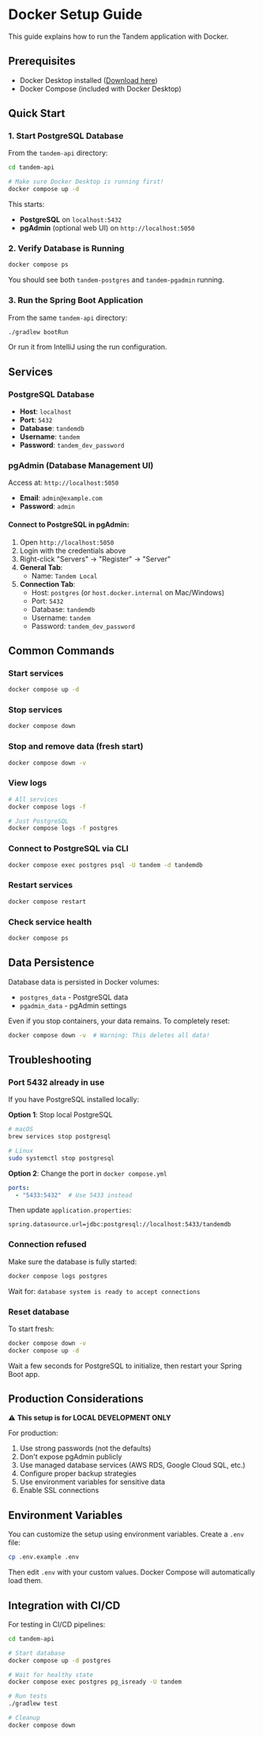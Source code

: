 # Docker Setup Guide

This guide explains how to run the Tandem application with Docker.

## Prerequisites

- Docker Desktop installed ([Download here](https://www.docker.com/products/docker-desktop))
- Docker Compose (included with Docker Desktop)

## Quick Start

### 1. Start PostgreSQL Database

From the `tandem-api` directory:

```bash
cd tandem-api

# Make sure Docker Desktop is running first!
docker compose up -d
```

This starts:
- **PostgreSQL** on `localhost:5432`
- **pgAdmin** (optional web UI) on `http://localhost:5050`

### 2. Verify Database is Running

```bash
docker compose ps
```

You should see both `tandem-postgres` and `tandem-pgadmin` running.

### 3. Run the Spring Boot Application

From the same `tandem-api` directory:

```bash
./gradlew bootRun
```

Or run it from IntelliJ using the run configuration.

## Services

### PostgreSQL Database

- **Host**: `localhost`
- **Port**: `5432`
- **Database**: `tandemdb`
- **Username**: `tandem`
- **Password**: `tandem_dev_password`

### pgAdmin (Database Management UI)

Access at: `http://localhost:5050`

- **Email**: `admin@example.com`
- **Password**: `admin`

#### Connect to PostgreSQL in pgAdmin:

1. Open `http://localhost:5050`
2. Login with the credentials above
3. Right-click "Servers" → "Register" → "Server"
4. **General Tab**:
   - Name: `Tandem Local`
5. **Connection Tab**:
   - Host: `postgres` (or `host.docker.internal` on Mac/Windows)
   - Port: `5432`
   - Database: `tandemdb`
   - Username: `tandem`
   - Password: `tandem_dev_password`

## Common Commands

### Start services
```bash
docker compose up -d
```

### Stop services
```bash
docker compose down
```

### Stop and remove data (fresh start)
```bash
docker compose down -v
```

### View logs
```bash
# All services
docker compose logs -f

# Just PostgreSQL
docker compose logs -f postgres
```

### Connect to PostgreSQL via CLI
```bash
docker compose exec postgres psql -U tandem -d tandemdb
```

### Restart services
```bash
docker compose restart
```

### Check service health
```bash
docker compose ps
```

## Data Persistence

Database data is persisted in Docker volumes:
- `postgres_data` - PostgreSQL data
- `pgadmin_data` - pgAdmin settings

Even if you stop containers, your data remains. To completely reset:
```bash
docker compose down -v  # Warning: This deletes all data!
```

## Troubleshooting

### Port 5432 already in use

If you have PostgreSQL installed locally:

**Option 1**: Stop local PostgreSQL
```bash
# macOS
brew services stop postgresql

# Linux
sudo systemctl stop postgresql
```

**Option 2**: Change the port in `docker compose.yml`
```yaml
ports:
  - "5433:5432"  # Use 5433 instead
```
Then update `application.properties`:
```properties
spring.datasource.url=jdbc:postgresql://localhost:5433/tandemdb
```

### Connection refused

Make sure the database is fully started:
```bash
docker compose logs postgres
```

Wait for: `database system is ready to accept connections`

### Reset database

To start fresh:
```bash
docker compose down -v
docker compose up -d
```

Wait a few seconds for PostgreSQL to initialize, then restart your Spring Boot app.

## Production Considerations

⚠️ **This setup is for LOCAL DEVELOPMENT ONLY**

For production:
1. Use strong passwords (not the defaults)
2. Don't expose pgAdmin publicly
3. Use managed database services (AWS RDS, Google Cloud SQL, etc.)
4. Configure proper backup strategies
5. Use environment variables for sensitive data
6. Enable SSL connections

## Environment Variables

You can customize the setup using environment variables. Create a `.env` file:

```bash
cp .env.example .env
```

Then edit `.env` with your custom values. Docker Compose will automatically load them.

## Integration with CI/CD

For testing in CI/CD pipelines:

```bash
cd tandem-api

# Start database
docker compose up -d postgres

# Wait for healthy state
docker compose exec postgres pg_isready -U tandem

# Run tests
./gradlew test

# Cleanup
docker compose down
```

